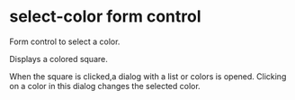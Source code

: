 # select-color form control

Form control to select a color.

Displays a colored square. 

When the square is clicked,a dialog with a list or colors is opened. Clicking on a color in this dialog changes the selected color.
